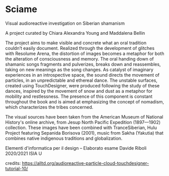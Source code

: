 # Sciame
Visual audioreactive investigation on Siberian shamanism

A project curated by Chiara Alexandra Young and Maddalena Bellin

The project aims to make visible and concrete what an oral tradition couldn’t easily document.
Realized through the development of glitches with Resolume Arena, the distortion of images becomes a metaphor for both the alteration of consciousness and memory. The oral handing down of shamanic songs fragments and pulverizes, breaks down and reassembles, taking on new meanings as the song changes.
As catalyst of imaginary experiences in an introspective space, the sound directs the movement of particles, in an unpredictable and ethereal dance.
The unstable surfaces, created using TouchDesigner, were produced following the study of these dances, inspired by the movement of snow and dust as a metaphor for mobility and restlessness. The presence of this component is constant throughout the book and is aimed at emphasizing the concept of nomadism, which characterizes the tribes concerned.

The visual sources have been taken from the American Museum of National History's online archive, from Jesup North Pacific Expedition (1897––1902) collection. These images have been combined with TranceSiberian, Hulu Project featuring Sepanida Borisova (2001), music from Sakha (Yakutia) that combines native indigenous traditions and globalization.

Elementi d'informatica per il design – Elaborato esame Davide Riboli 2020/2021 
ISIA U


credits: https://alltd.org/audioreactive-particle-cloud-touchdesigner-tutorial-10/
